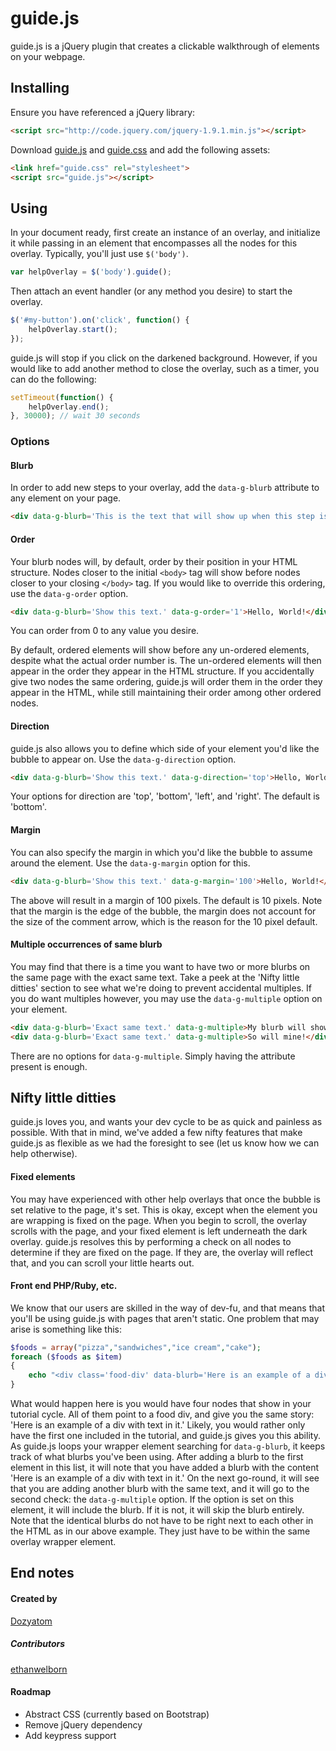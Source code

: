 # guide.js

guide.js is a jQuery plugin that creates a clickable walkthrough of elements on your webpage.

## Installing

Ensure you have referenced a jQuery library:

```HTML
<script src="http://code.jquery.com/jquery-1.9.1.min.js"></script>
```

Download [guide.js][0] and [guide.css][1] and add the following assets:

```HTML
<link href="guide.css" rel="stylesheet">
<script src="guide.js"></script>
```

## Using

In your document ready, first create an instance of an overlay, and initialize it while passing in an element that encompasses all the nodes for this overlay. Typically, you'll just use `$('body')`.

```javascript
var helpOverlay = $('body').guide();
```

Then attach an event handler (or any method you desire) to start the overlay.

```javascript
$('#my-button').on('click', function() {
	helpOverlay.start();
});
```

guide.js will stop if you click on the darkened background. However, if you would like to add another method to close the overlay, such as a timer, you can do the following:

```javascript
setTimeout(function() {
	helpOverlay.end();
}, 30000); // wait 30 seconds
```

### Options

#### Blurb

In order to add new steps to your overlay, add the `data-g-blurb` attribute to any element on your page.

```HTML
<div data-g-blurb='This is the text that will show up when this step is reached.'>Hello, World!</div>
```

#### Order

Your blurb nodes will, by default, order by their position in your HTML structure. Nodes closer to the initial `<body>` tag will show before nodes closer to your closing `</body>` tag. If you would like to override this ordering, use the `data-g-order` option.

```HTML
<div data-g-blurb='Show this text.' data-g-order='1'>Hello, World!</div>
```

You can order from 0 to any value you desire.

By default, ordered elements will show before any un-ordered elements, despite what the actual order number is. The un-ordered elements will then appear in the order they appear in the HTML structure. If you accidentally give two nodes the same ordering, guide.js will order them in the order they appear in the HTML, while still maintaining their order among other ordered nodes.

#### Direction

guide.js also allows you to define which side of your element you'd like the bubble to appear on. Use the `data-g-direction` option.

```HTML
<div data-g-blurb='Show this text.' data-g-direction='top'>Hello, World!</div>
```
Your options for direction are 'top', 'bottom', 'left', and 'right'. The default is 'bottom'.

#### Margin

You can also specify the margin in which you'd like the bubble to assume around the element. Use the `data-g-margin` option for this.

```HTML
<div data-g-blurb='Show this text.' data-g-margin='100'>Hello, World!</div>
```

The above will result in a margin of 100 pixels. The default is 10 pixels. Note that the margin is the edge of the bubble, the margin does not account for the size of the comment arrow, which is the reason for the 10 pixel default.

#### Multiple occurrences of same blurb

You may find that there is a time you want to have two or more blurbs on the same page with the exact same text. Take a peek at the 'Nifty little ditties' section to see what we're doing to prevent accidental multiples. If you do want multiples however, you may use the `data-g-multiple` option on your element.

```HTML
<div data-g-blurb='Exact same text.' data-g-multiple>My blurb will show!</div>
<div data-g-blurb='Exact same text.' data-g-multiple>So will mine!</div>
```

There are no options for `data-g-multiple`. Simply having the attribute present is enough.

## Nifty little ditties

guide.js loves you, and wants your dev cycle to be as quick and painless as possible. With that in mind, we've added a few nifty features that make guide.js as flexible as we had the foresight to see (let us know how we can help otherwise).

#### Fixed elements

You may have experienced with other help overlays that once the bubble is set relative to the page, it's set. This is okay, except when the element you are wrapping is fixed on the page. When you begin to scroll, the overlay scrolls with the page, and your fixed element is left underneath the dark overlay. guide.js resolves this by performing a check on all nodes to determine if they are fixed on the page. If they are, the overlay will reflect that, and you can scroll your little hearts out.

#### Front end PHP/Ruby, etc.

We know that our users are skilled in the way of dev-fu, and that means that you'll be using guide.js with pages that aren't static. One problem that may arise is something like this:

```php
$foods = array("pizza","sandwiches","ice cream","cake"); 
foreach ($foods as $item)
{
	echo "<div class='food-div' data-blurb='Here is an example of a div with text in it.'>I enjoy $item.</div>";
}
```

What would happen here is you would have four nodes that show in your tutorial cycle. All of them point to a food div, and give you the same story: 'Here is an example of a div with text in it.' Likely, you would rather only have the first one included in the tutorial, and guide.js gives you this ability. As guide.js loops your wrapper element searching for `data-g-blurb`, it keeps track of what blurbs you've been using. After adding a blurb to the first element in this list, it will note that you have added a blurb with the content 'Here is an example of a div with text in it.' On the next go-round, it will see that you are adding another blurb with the same text, and it will go to the second check: the `data-g-multiple` option. If the option is set on this element, it will include the blurb. If it is not, it will skip the blurb entirely. Note that the identical blurbs do not have to be right next to each other in the HTML as in our above example. They just have to be within the same overlay wrapper element.

## End notes

#### Created by
[Dozyatom][2]

##### Contributors
[ethanwelborn][3]

#### Roadmap
- Abstract CSS (currently based on Bootstrap)
- Remove jQuery dependency
- Add keypress support


 [0]: https://github.com/Dozyatom/guide.js/blob/master/guide.js
 [1]: https://github.com/Dozyatom/guide.js/blob/master/guide.css
 [2]: https://github.com/Dozyatom
 [3]: https://github.com/ethanwelborn
